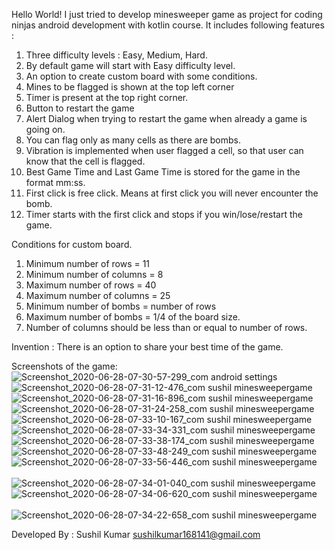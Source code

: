 Hello World!
I just tried to develop minesweeper game as project for coding ninjas android development with kotlin course.
It includes following features :
1. Three difficulty levels : Easy, Medium, Hard.
2. By default game will start with Easy difficulty level.
3. An option to create custom board with some conditions.
4. Mines to be flagged is shown at the top left corner
5. Timer is present at the top right corner.
6. Button  to restart the game
7. Alert Dialog when trying to restart the game when already a game is going on.
8. You can flag only as many cells as there are bombs.
9. Vibration is implemented when user flagged a cell, so that user can know that the cell is flagged.
10. Best Game Time and Last Game Time is stored for the game in the format mm:ss.
11. First click is free click. Means at first click you will never encounter the bomb.
12. Timer starts with the first click and stops if you win/lose/restart the game.


Conditions for custom board.
1. Minimum number of rows = 11
2. Minimum number of  columns = 8
3. Maximum number of rows = 40
4. Maximum number of columns = 25
5. Minimum number of bombs = number of rows
6. Maximum number of bombs = 1/4 of the board size.
7. Number of columns should be less than or equal to number of rows.

Invention :
There is an option to share your best time of the game.

Screenshots of the  game:<br>
![Screenshot_2020-06-28-07-30-57-299_com android settings](https://user-images.githubusercontent.com/41999180/124988266-65d47400-e05b-11eb-8338-fc4ad36ec1f4.jpg)&nbsp;&nbsp;&nbsp;&nbsp;
![Screenshot_2020-06-28-07-31-12-476_com sushil minesweepergame](https://user-images.githubusercontent.com/41999180/124988317-78e74400-e05b-11eb-92da-a555b280da3a.jpg)&nbsp;&nbsp;&nbsp;&nbsp;
![Screenshot_2020-06-28-07-31-16-896_com sushil minesweepergame](https://user-images.githubusercontent.com/41999180/124989258-9668dd80-e05c-11eb-81cc-1d7b4a709c6d.jpg)&nbsp;&nbsp;&nbsp;&nbsp;
![Screenshot_2020-06-28-07-31-24-258_com sushil minesweepergame](https://user-images.githubusercontent.com/41999180/124989261-9832a100-e05c-11eb-9038-3c9e668b12d6.jpg)&nbsp;&nbsp;&nbsp;&nbsp;
![Screenshot_2020-06-28-07-33-10-167_com sushil minesweepergame](https://user-images.githubusercontent.com/41999180/124989268-99fc6480-e05c-11eb-9955-7d233cee3d5a.jpg)&nbsp;&nbsp;&nbsp;&nbsp;
![Screenshot_2020-06-28-07-33-34-331_com sushil minesweepergame](https://user-images.githubusercontent.com/41999180/124989273-9bc62800-e05c-11eb-96ca-df5452442b75.jpg)&nbsp;&nbsp;&nbsp;&nbsp;
![Screenshot_2020-06-28-07-33-38-174_com sushil minesweepergame](https://user-images.githubusercontent.com/41999180/124989277-9cf75500-e05c-11eb-8d2d-c17afb16c718.jpg)&nbsp;&nbsp;&nbsp;&nbsp;
![Screenshot_2020-06-28-07-33-48-249_com sushil minesweepergame](https://user-images.githubusercontent.com/41999180/124989283-9f59af00-e05c-11eb-8a9f-4e7906a2a24c.jpg)&nbsp;&nbsp;&nbsp;&nbsp;
![Screenshot_2020-06-28-07-33-56-446_com sushil minesweepergame](https://user-images.githubusercontent.com/41999180/124989500-d203a780-e05c-11eb-9416-919d0f31e8fd.jpg)&nbsp;&nbsp;&nbsp;&nbsp;
![Screenshot_2020-06-28-07-34-01-040_com sushil minesweepergame](https://user-images.githubusercontent.com/41999180/124989304-a385cc80-e05c-11eb-9fdd-b22b57e82828.jpg)&nbsp;&nbsp;&nbsp;&nbsp;
![Screenshot_2020-06-28-07-34-06-620_com sushil minesweepergame](https://user-images.githubusercontent.com/41999180/124989316-a54f9000-e05c-11eb-9aa3-ad178f985928.jpg)&nbsp;&nbsp;&nbsp;&nbsp;
![Screenshot_2020-06-28-07-34-22-658_com sushil minesweepergame](https://user-images.githubusercontent.com/41999180/124989326-a7b1ea00-e05c-11eb-94e1-ab7c7e2d2dd2.jpg)&nbsp;&nbsp;&nbsp;&nbsp;

Developed By : 
Sushil Kumar
sushilkumar168141@gmail.com
